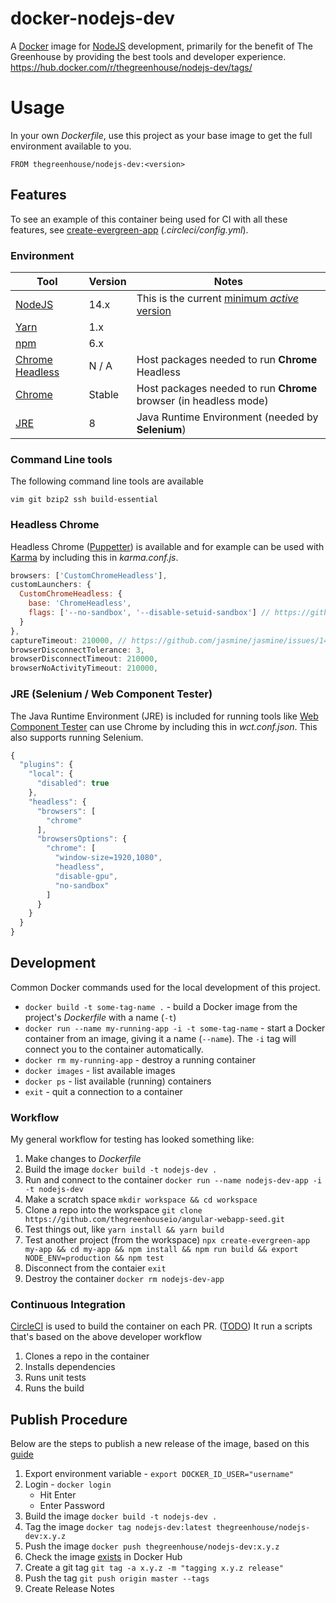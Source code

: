 # docker-nodejs-dev
A [Docker][] image for [NodeJS][] development, primarily for the benefit of The Greenhouse by providing the best tools and developer experience.
https://hub.docker.com/r/thegreenhouse/nodejs-dev/tags/

[Docker]: https://www.docker.com/
[NodeJS]: https://nodejs.org/

# Usage
In your own _Dockerfile_, use this project as your base image to get the full environment available to you.
```shell
FROM thegreenhouse/nodejs-dev:<version>
```

## Features
To see an example of this container being used for CI with all these features, see [create-evergreen-app](https://github.com/ProjectEvergreen/create-evergreen-app) (_.circleci/config.yml_).

### Environment
| Tool | Version | Notes |
|------|---------|-------|
| [NodeJS][] | 14.x  | This is the current [minimum *active* version](https://nodejs.org/en/about/releases/) |
| [Yarn][] | 1.x  |       |
| [npm][] | 6.x  |       |
| [Chrome Headless][] | N / A  |  Host packages needed to run **Chrome** Headless |
| [Chrome][] | Stable  |  Host packages needed to run **Chrome** browser (in headless mode) |
| [JRE][] | 8  |  Java Runtime Environment (needed by **Selenium**) |

[NodeJS]: https://nodejs.org/en/download/
[npm]: https://www.npmjs.com/
[Yarn]: https://yarnpkg.com/en/
[Chrome Headless]: https://developers.google.com/web/updates/2017/04/headless-chrome
[Chrome]: https://www.google.com/chrome/
[JRE]: http://www.oracle.com/technetwork/java/javase/downloads/jre8-downloads-2133155.html

### Command Line tools
The following command line tools are available
```shell
vim git bzip2 ssh build-essential
```

### Headless Chrome
Headless Chrome ([Puppetter]()) is available and for example can be used with [Karma](https://karma-runner.github.io/) by including this in _karma.conf.js_.

```javascript
browsers: ['CustomChromeHeadless'],
customLaunchers: {
  CustomChromeHeadless: {
    base: 'ChromeHeadless',
    flags: ['--no-sandbox', '--disable-setuid-sandbox'] // https://github.com/Googlechrome/puppeteer/issues/290#issuecomment-322852784
  }
},
captureTimeout: 210000, // https://github.com/jasmine/jasmine/issues/1413#issuecomment-334247097
browserDisconnectTolerance: 3,
browserDisconnectTimeout: 210000,
browserNoActivityTimeout: 210000,
```

### JRE (Selenium / Web Component Tester)
The Java Runtime Environment (JRE) is included for running tools like [Web Component Tester](https://github.com/Polymer/tools/tree/master/packages/web-component-tester#custom-environments) can use Chrome by including this in _wct.conf.json_.  This also supports running Selenium.

```javascript
{
  "plugins": {
    "local": {
      "disabled": true
    },
    "headless": {
      "browsers": [
        "chrome"
      ],
      "browsersOptions": {
        "chrome": [
          "window-size=1920,1080",
          "headless",
          "disable-gpu",
          "no-sandbox"
        ]
      }
    }
  }
}
```

## Development
Common Docker commands used for the local development of this project.

- `docker build -t some-tag-name .` - build a Docker image from the project's _Dockerfile_ with a name (`-t`)
- `docker run --name my-running-app -i -t some-tag-name` - start a Docker container from an image, giving it a name (`--name`).  The `-i` tag will connect you to the container automatically.
- `docker rm my-running-app` - destroy a running container
- `docker images` - list available images
- `docker ps` - list available (running) containers
- `exit` - quit a connection to a container

### Workflow
My general workflow for testing has looked something like:
1. Make changes to _Dockerfile_
1. Build the image `docker build -t nodejs-dev .`
1. Run and connect to the container `docker run --name nodejs-dev-app -i -t nodejs-dev`
1. Make a scratch space `mkdir workspace && cd workspace`
1. Clone a repo into the workspace `git clone https://github.com/thegreenhouseio/angular-webapp-seed.git`
1. Test things out, like `yarn install && yarn build`
1. Test another project (from the workspace) `npx create-evergreen-app my-app && cd my-app && npm install && npm run build && export NODE_ENV=production && npm test`
1. Disconnect from the contaier `exit`
1. Destroy the container `docker rm nodejs-dev-app`

### Continuous Integration
[CircleCI](https://circleci.com/) is used to build the container on each PR.  ([TODO](https://github.com/thegreenhouseio/docker-nodejs-dev/issues/18)) It run a scripts that's based on the above developer workflow
1. Clones a repo in the container
1. Installs dependencies
1. Runs unit tests
1. Runs the build

## Publish Procedure
Below are the steps to publish a new release of the image, based on this [guide](https://docs.docker.com/docker-cloud/builds/push-images/)

1. Export environment variable - `export DOCKER_ID_USER="username"`
1. Login - `docker login`
   * Hit Enter
   * Enter Password
1. Build the image `docker build -t nodejs-dev .`
1. Tag the image `docker tag nodejs-dev:latest thegreenhouse/nodejs-dev:x.y.z`
1. Push the image `docker push thegreenhouse/nodejs-dev:x.y.z`
1. Check the image [exists](https://hub.docker.com/r/thegreenhouse/nodejs-dev/tags/) in Docker Hub
1. Create a git tag `git tag -a x.y.z -m "tagging x.y.z release"`
1. Push the tag `git push origin master --tags`
1. Create Release Notes
